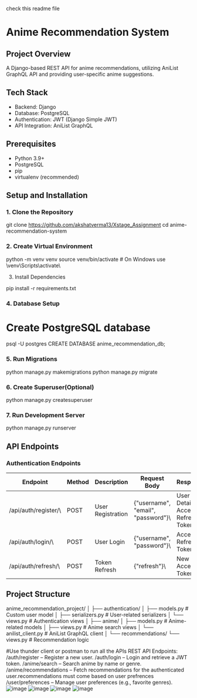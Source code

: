check this readme file 
# Anime Recommendation System

## Project Overview

A Django-based REST API for anime recommendations, utilizing AniList GraphQL API and providing user-specific anime suggestions.

## Tech Stack

- Backend: Django
- Database: PostgreSQL
- Authentication: JWT (Django Simple JWT)
- API Integration: AniList GraphQL

## Prerequisites

- Python 3.9+
- PostgreSQL
- pip
- virtualenv (recommended)

## Setup and Installation

### 1. Clone the Repository


git clone https://github.com/akshatverma13/Xstage_Assignment
cd anime-recommendation-system


### 2. Create Virtual Environment


python -m venv venv
source venv/bin/activate # On Windows use \venv\Scripts\activate\


 3. Install Dependencies
    
pip install -r requirements.txt


### 4. Database Setup

# Create PostgreSQL database

psql -U postgres
CREATE DATABASE anime_recommendation_db;


### 5. Run Migrations


python manage.py makemigrations
python manage.py migrate


### 6. Create Superuser(Optional)


python manage.py createsuperuser


### 7. Run Development Server

python manage.py runserver


## API Endpoints

### Authentication Endpoints

| Endpoint                | Method | Description       | Request Body                          | Response                              |
| ----------------------- | ------ | ----------------- | ------------------------------------- | ------------------------------------- |
| \/api/auth/register/\ | POST   | User Registration | \{"username", "email", "password"}\ | User Details, Access & Refresh Tokens |
| \/api/auth/login/\    | POST   | User Login        | \{"username", "password"}\          | Access & Refresh Tokens               |
| \/api/auth/refresh/\  | POST   | Token Refresh     | \{"refresh"}\                       | New Access Token                      |

## Project Structure


anime_recommendation_project/
│
├── authentication/
│ ├── models.py # Custom user model
│ ├── serializers.py # User-related serializers
│ └── views.py # Authentication views
│
├── anime/
│ ├── models.py # Anime-related models
│ ├── views.py # Anime search views
│ └── anilist_client.py # AniList GraphQL client
│
└── recommendations/
└── views.py # Recommendation logic


#Use thunder client or postman to run all the APIs
REST API Endpoints:
/auth/register – Register a new user.
/auth/login – Login and retrieve a JWT token.
/anime/search – Search anime by name or genre.
/anime/recommendations – Fetch recommendations for the authenticated user.recommendations must come based on user prefrences
/user/preferences – Manage user preferences (e.g., favorite genres).
![image](https://github.com/user-attachments/assets/d48e0f0e-e161-489f-8bf9-08e0aa1b95f0)
![image](https://github.com/user-attachments/assets/53628a65-dd5d-4212-ac02-6c394e26a73f)
![image](https://github.com/user-attachments/assets/47d7c22e-33a0-406c-9ca7-80c0c352a499)
![image](https://github.com/user-attachments/assets/e0636415-4ba3-4773-ab43-7f7535150192)
